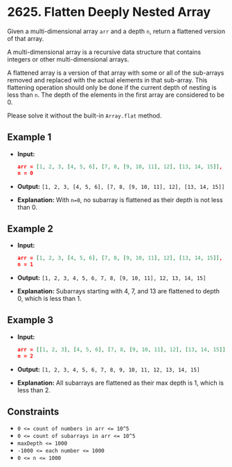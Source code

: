 # 2625. Flatten Deeply Nested Array

Given a multi-dimensional array `arr` and a depth `n`, return a flattened version of that array.

A multi-dimensional array is a recursive data structure that contains integers or other multi-dimensional arrays.

A flattened array is a version of that array with some or all of the sub-arrays removed and replaced with the actual elements in that sub-array. This flattening operation should only be done if the current depth of nesting is less than `n`. The depth of the elements in the first array are considered to be 0.

Please solve it without the built-in `Array.flat` method.

## Example 1

- **Input:**
  ```json
  arr = [1, 2, 3, [4, 5, 6], [7, 8, [9, 10, 11], 12], [13, 14, 15]],
  n = 0
  ```

- **Output:** `[1, 2, 3, [4, 5, 6], [7, 8, [9, 10, 11], 12], [13, 14, 15]]`

- **Explanation:** With `n=0`, no subarray is flattened as their depth is not less than 0.

## Example 2

- **Input:**
  ```json
  arr = [1, 2, 3, [4, 5, 6], [7, 8, [9, 10, 11], 12], [13, 14, 15]],
  n = 1
  ```

- **Output:** `[1, 2, 3, 4, 5, 6, 7, 8, [9, 10, 11], 12, 13, 14, 15]`

- **Explanation:** Subarrays starting with 4, 7, and 13 are flattened to depth 0, which is less than 1.

## Example 3

- **Input:**
  ```json
  arr = [[1, 2, 3], [4, 5, 6], [7, 8, [9, 10, 11], 12], [13, 14, 15]],
  n = 2
  ```

- **Output:** `[1, 2, 3, 4, 5, 6, 7, 8, 9, 10, 11, 12, 13, 14, 15]`

- **Explanation:** All subarrays are flattened as their max depth is 1, which is less than 2.

## Constraints

- `0 <= count of numbers in arr <= 10^5`
- `0 <= count of subarrays in arr <= 10^5`
- `maxDepth <= 1000`
- `-1000 <= each number <= 1000`
- `0 <= n <= 1000`